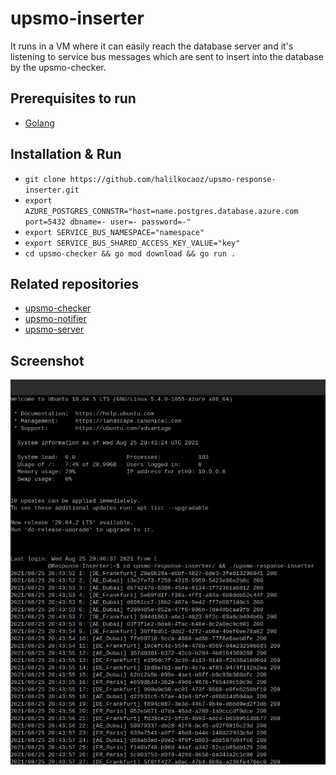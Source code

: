 # upsmo-inserter

It runs in a VM where it can easily reach the database server and it's listening to service bus messages which are sent to insert into the database by the upsmo-checker.

## Prerequisites to run

* [Golang](https://golang.org/dl/)

## Installation & Run

* `git clone https://github.com/halilkocaoz/upsmo-response-inserter.git`
* `export AZURE_POSTGRES_CONNSTR="host=name.postgres.database.azure.com port=5432 dbname=- user=- password=-"`
* `export SERVICE_BUS_NAMESPACE="namespace"`
* `export SERVICE_BUS_SHARED_ACCESS_KEY_VALUE="key"`
* `cd upsmo-checker && go mod download && go run .`

## Related repositories

* [upsmo-checker](https://github.com/halilkocaoz/upsmo-checker)
* [upsmo-notifier](https://github.com/halilkocaoz/upsmo-notifier)
* [upsmo-server](https://github.com/halilkocaoz/upsmo-server)

## Screenshot

![ssh](./assets/inserter.png)
